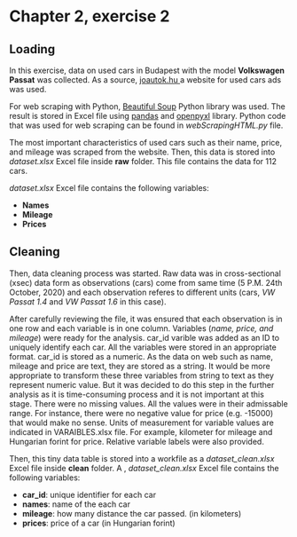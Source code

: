 # Chapter 2, exercise 2

## Loading
In this exercise, data on used cars in Budapest with the model **Volkswagen Passat** was collected. As a source, [joautok.hu ](https://joautok.hu/hasznaltauto/budapest/hasznalt/volkswagen/passat) a website for used cars ads was used. 

For web scraping with Python, [Beautiful Soup](https://www.crummy.com/software/BeautifulSoup/bs4/doc/) Python library was used. The result is stored in Excel file using [pandas](https://pandas.pydata.org/) and [openpyxl](https://openpyxl.readthedocs.io/en/stable/) library. Python code that was used for web scraping can be found in _webScrapingHTML.py_ file. 

The most important characteristics of used cars such as their name, price, and mileage was scraped from the website. Then, this data is stored into *dataset.xlsx* Excel file inside **raw** folder. This file contains the data for 112 cars. 

*dataset.xlsx* Excel file contains the following variables:

- **Names**
- **Mileage**
- **Prices**

## Cleaning
Then, data cleaning process was started. Raw data was in cross-sectional (xsec) data form as observations (cars) come from same time (5 P.M. 24th October, 2020) and each observation referes to different units (cars, *VW Passat 1.4* and *VW Passat 1.6* in this case). 

After carefully reviewing the file, it was ensured that each observation is in one row and each variable is in one column. Variables (*name, price, and mileage*) were ready for the analysis. car_id varible was added as an ID to uniquely identify each car. All the variables were stored in an appropriate format. car_id is stored as a numeric. As the data on web such as name, mileage and price are text, they are stored as a string. It would be more appropriate to transform these three variables from string to text as they represent numeric value. But it was decided to do this step in the further analysis as it is time-consuming process and it is not important at this stage. There were no missing values. All the values were in their admissable range. For instance, there were no negative value for price (e.g. -15000) that would make no sense. Units of measurement for variable values are indicated in VARAIBLES.xlsx file. For example, kilometer for mileage and Hungarian forint for price. Relative variable labels were also provided. 

Then, this tiny data table is stored into a workfile as a *dataset_clean.xlsx* Excel file inside **clean** folder. A , *dataset_clean.xlsx* Excel file contains the following variables:

- **car_id**: unique identifier for each car
- **names**: name of the each car
- **mileage**: how many distance the car passed. (in kilometers)
- **prices**: price of a car (in Hungarian forint)